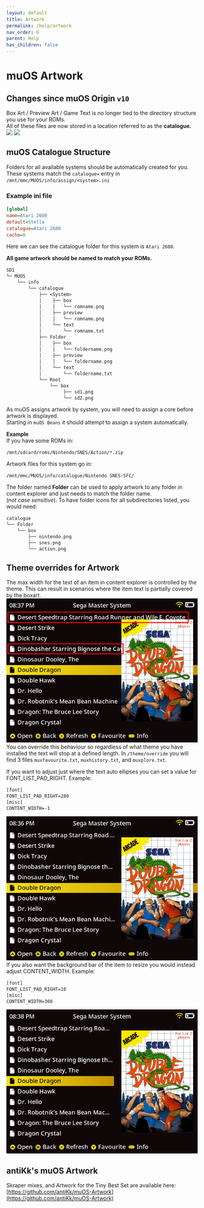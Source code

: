 ```yaml
---
layout: default
title: Artwork
permalink: /help/artwork
nav_order: 8
parent: Help
has_children: false
---
```


# muOS Artwork
## Changes since muOS Origin `v10`
Box Art / Preview Art / Game Text is no longer tied to the directory structure you use for your ROMs.  
All of these files are now stored in a location referred to as the **catalogue.**
![](assets/images/muos_boxart.png)
![](assets/images/muos_preview.png)

## muOS Catalogue Structure
Folders for all available systems should be automatically created for you.  
These systems match the `catalogue=` entry in `/mnt/mmc/MUOS/info/assign/<system>.ini`
### Example ini file
```ini
[global]
name=Atari 2600
default=Stella
catalogue=Atari 2600
cache=0
```
Here we can see the catalogue folder for this system is `Atari 2600`.  

**All game artwork should be named to match your ROMs.**  
```
SD1
└─ MUOS
    └── info
        └── catalogue
            ├── <System>
            │    ├── box
            │    │   └── romname.png
            │    ├── preview
            │    │   └── romname.png
            │    └── text
            │        └── romname.txt
            ├── Folder
            │    ├── box
            │    │   └── foldername.png
            │    ├── preview
            │    │   └── foldername.png
            │    └── text
            │        └── foldername.txt
            └── Root
                └── box
                     ├── sd1.png
                     └── sd2.png
```
As muOS assigns artwork by system, you will need to assign a core before artwork is displayed.  
Starting in `muOS Beans` it should attempt to assign a system automatically.

**Example**  
If you have some ROMs in:
```
/mnt/sdcard/roms/Nintendo/SNES/Action/*.zip
```
Artwork files for this system go in:
```
/mnt/mmc/MUOS/info/catalogue/Nintendo SNES-SFC/
```
The folder named **Folder** can be used to apply artwork to any folder in content explorer and just needs to match the folder name.  
(_not case sensitive_).
To have folder icons for all subdirectories listed, you would need:
```
catalogue
└── Folder
    └── box
        ├── nintendo.png
        ├── snes.png
        └── action.png
```

## Theme overrides for Artwork
The max width for the text of an item in content explorer is controlled by the theme.  This can result in scenarios where the item text is partially covered by the boxart. <br>
![](assets/images/muox_boxart_override_eample_1.png) <br>
You can override this behaviour so regardless of what theme you have installed the text will stop at a defined length.  In `/theme/override` you will find 3 files `muxfavourite.txt`, `muxhistory.txt`, and `muxplore.txt`.<br>

If you want to adjust just where the text auto ellipses you can set a value for FONT_LIST_PAD_RIGHT.  Example:
```
[font]
FONT_LIST_PAD_RIGHT=280
[misc]
CONTENT_WIDTH=-1
```
![](assets/images/muox_boxart_override_eample_2.png)<br>
If you also want the background bar of the item to resize you would instead adjust CONTENT_WIDTH. Example:
```
[font]
FONT_LIST_PAD_RIGHT=10
[misc]
CONTENT_WIDTH=360
```
![](assets/images/muox_boxart_override_eample_3.png)<br>

## antiKk's muOS Artwork
Skraper mixes, and Artwork for the Tiny Best Set are available here:  
[https://github.com/antiKk/muOS-Artwork](https://github.com/antiKk/muOS-Artwork)

